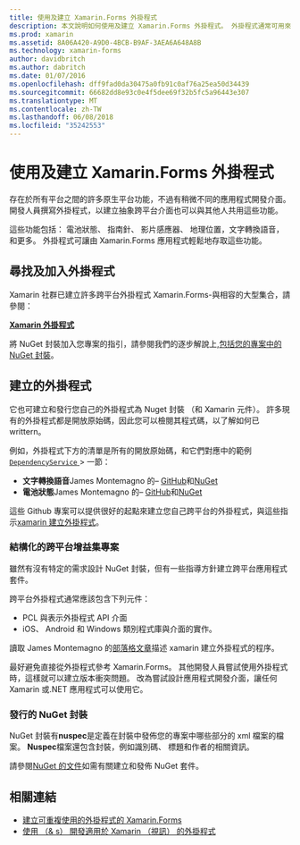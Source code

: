 ```yaml
---
title: 使用及建立 Xamarin.Forms 外掛程式
description: 本文說明如何使用及建立 Xamarin.Forms 外掛程式。 外掛程式通常可用來輕鬆地公開的原生平台功能。
ms.prod: xamarin
ms.assetid: 8A06A420-A9D0-4BCB-B9AF-3AEA6A648A8B
ms.technology: xamarin-forms
author: davidbritch
ms.author: dabritch
ms.date: 01/07/2016
ms.openlocfilehash: dff9fad0da30475a0fb91c0af76a25ea50d34439
ms.sourcegitcommit: 66682dd8e93c0e4f5dee69f32b5fc5a96443e307
ms.translationtype: MT
ms.contentlocale: zh-TW
ms.lasthandoff: 06/08/2018
ms.locfileid: "35242553"
---
```

# <a name="consuming-and-creating-xamarinforms-plugins"></a>使用及建立 Xamarin.Forms 外掛程式

存在於所有平台之間的許多原生平台功能，不過有稍微不同的應用程式開發介面。 開發人員撰寫外掛程式，以建立抽象跨平台介面也可以與其他人共用這些功能。

這些功能包括： 電池狀態、 指南針、 影片感應器、 地理位置，文字轉換語音，和更多。 外掛程式可讓由 Xamarin.Forms 應用程式輕鬆地存取這些功能。

## <a name="finding-and-adding-plugins"></a>尋找及加入外掛程式

Xamarin 社群已建立許多跨平台外掛程式 Xamarin.Forms-與相容的大型集合，請參閱：

[**Xamarin 外掛程式**](https://github.com/xamarin/plugins)

將 NuGet 封裝加入您專案的指引，請參閱我們的逐步解說上,[包括您的專案中的 NuGet 封裝](/visualstudio/mac/nuget-walkthrough/)。


## <a name="creating-plugins"></a>建立的外掛程式

它也可建立和發行您自己的外掛程式為 Nuget 封裝 （和 Xamarin 元件）。 許多現有的外掛程式都是開放原始碼，因此您可以檢閱其程式碼，以了解如何已 writtern。

例如，外掛程式下方的清單是所有的開放原始碼，和它們對應中的範例[ `DependencyService` ](~/xamarin-forms/app-fundamentals/dependency-service/index.md) > 一節：

- **文字轉換語音**James Montemagno 的&ndash; [GitHub](https://github.com/jamesmontemagno/Xamarin.Plugins/tree/master/TextToSpeech)和[NuGet](https://www.nuget.org/packages/Xam.Plugin.Battery)
- **電池狀態**James Montemagno 的&ndash; [GitHub](https://github.com/jamesmontemagno/Xamarin.Plugins/tree/master/Battery)和[NuGet](https://www.nuget.org/packages/Xam.Plugins.TextToSpeech/)

這些 Github 專案可以提供很好的起點來建立您自己跨平台的外掛程式，與這些指示[xamarin 建立外掛程式](https://github.com/xamarin/plugins#create-a-plugin-for-xamarin)。

### <a name="structuring-cross-platform-plugin-projects"></a>結構化的跨平台增益集專案

雖然有沒有特定的需求設計 NuGet 封裝，但有一些指導方針建立跨平台應用程式套件。

跨平台外掛程式通常應該包含下列元件：

- PCL 與表示外掛程式 API 介面
- iOS、 Android 和 Windows 類別程式庫與介面的實作。

讀取 James Montemagno 的[部落格文章](https://blog.xamarin.com/creating-reusable-plugins-for-xamarin-forms/)描述 xamarin 建立外掛程式的程序。

最好避免直接從外掛程式參考 Xamarin.Forms。
其他開發人員嘗試使用外掛程式時，這樣就可以建立版本衝突問題。 改為嘗試設計應用程式開發介面，讓任何 Xamarin 或.NET 應用程式可以使用它。

### <a name="publishing-nuget-packages"></a>發行的 NuGet 封裝

NuGet 封裝有**nuspec**是定義在封裝中發佈您的專案中哪些部分的 xml 檔案的檔案。 **Nuspec**檔案還包含封裝，例如識別碼、 標題和作者的相關資訊。

請參閱[NuGet 的文件](http://docs.nuget.org/create/creating-and-publishing-a-package)如需有關建立和發佈 NuGet 套件。


## <a name="related-links"></a>相關連結

- [建立可重複使用的外掛程式的 Xamarin.Forms](https://blog.xamarin.com/creating-reusable-plugins-for-xamarin-forms)
- [使用 （& s） 開發適用於 Xamarin （視訊） 的外掛程式](https://university.xamarin.com/guestlectures/using-developing-plugins-for-xamarin)
